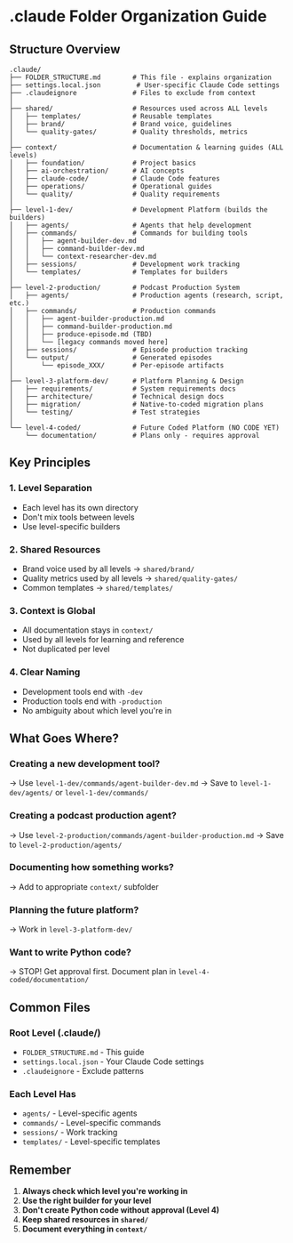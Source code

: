 # .claude Folder Organization Guide

## Structure Overview

```
.claude/
├── FOLDER_STRUCTURE.md        # This file - explains organization
├── settings.local.json         # User-specific Claude Code settings
├── .claudeignore              # Files to exclude from context
│
├── shared/                    # Resources used across ALL levels
│   ├── templates/             # Reusable templates
│   ├── brand/                 # Brand voice, guidelines
│   └── quality-gates/         # Quality thresholds, metrics
│
├── context/                   # Documentation & learning guides (ALL levels)
│   ├── foundation/            # Project basics
│   ├── ai-orchestration/      # AI concepts
│   ├── claude-code/           # Claude Code features
│   ├── operations/            # Operational guides
│   └── quality/               # Quality requirements
│
├── level-1-dev/               # Development Platform (builds the builders)
│   ├── agents/                # Agents that help development
│   ├── commands/              # Commands for building tools
│   │   ├── agent-builder-dev.md
│   │   ├── command-builder-dev.md
│   │   └── context-researcher-dev.md
│   ├── sessions/              # Development work tracking
│   └── templates/             # Templates for builders
│
├── level-2-production/        # Podcast Production System
│   ├── agents/                # Production agents (research, script, etc.)
│   ├── commands/              # Production commands
│   │   ├── agent-builder-production.md
│   │   ├── command-builder-production.md
│   │   ├── produce-episode.md (TBD)
│   │   └── [legacy commands moved here]
│   ├── sessions/              # Episode production tracking
│   └── output/                # Generated episodes
│       └── episode_XXX/       # Per-episode artifacts
│
├── level-3-platform-dev/      # Platform Planning & Design
│   ├── requirements/          # System requirements docs
│   ├── architecture/          # Technical design docs
│   ├── migration/             # Native-to-coded migration plans
│   └── testing/               # Test strategies
│
└── level-4-coded/             # Future Coded Platform (NO CODE YET)
    └── documentation/         # Plans only - requires approval
```

## Key Principles

### 1. Level Separation
- Each level has its own directory
- Don't mix tools between levels
- Use level-specific builders

### 2. Shared Resources
- Brand voice used by all levels → `shared/brand/`
- Quality metrics used by all levels → `shared/quality-gates/`
- Common templates → `shared/templates/`

### 3. Context is Global
- All documentation stays in `context/`
- Used by all levels for learning and reference
- Not duplicated per level

### 4. Clear Naming
- Development tools end with `-dev`
- Production tools end with `-production`
- No ambiguity about which level you're in

## What Goes Where?

### Creating a new development tool?
→ Use `level-1-dev/commands/agent-builder-dev.md`
→ Save to `level-1-dev/agents/` or `level-1-dev/commands/`

### Creating a podcast production agent?
→ Use `level-2-production/commands/agent-builder-production.md`
→ Save to `level-2-production/agents/`

### Documenting how something works?
→ Add to appropriate `context/` subfolder

### Planning the future platform?
→ Work in `level-3-platform-dev/`

### Want to write Python code?
→ STOP! Get approval first. Document plan in `level-4-coded/documentation/`

## Common Files

### Root Level (.claude/)
- `FOLDER_STRUCTURE.md` - This guide
- `settings.local.json` - Your Claude Code settings
- `.claudeignore` - Exclude patterns

### Each Level Has
- `agents/` - Level-specific agents
- `commands/` - Level-specific commands  
- `sessions/` - Work tracking
- `templates/` - Level-specific templates

## Remember
1. **Always check which level you're working in**
2. **Use the right builder for your level**
3. **Don't create Python code without approval (Level 4)**
4. **Keep shared resources in `shared/`**
5. **Document everything in `context/`**